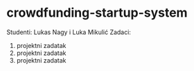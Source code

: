 # crowdfunding-startup-system
Studenti: Lukas Nagy i Luka Mikulić
Zadaci:
1. projektni zadatak
2. projektni zadatak
3. projektni zadatak

